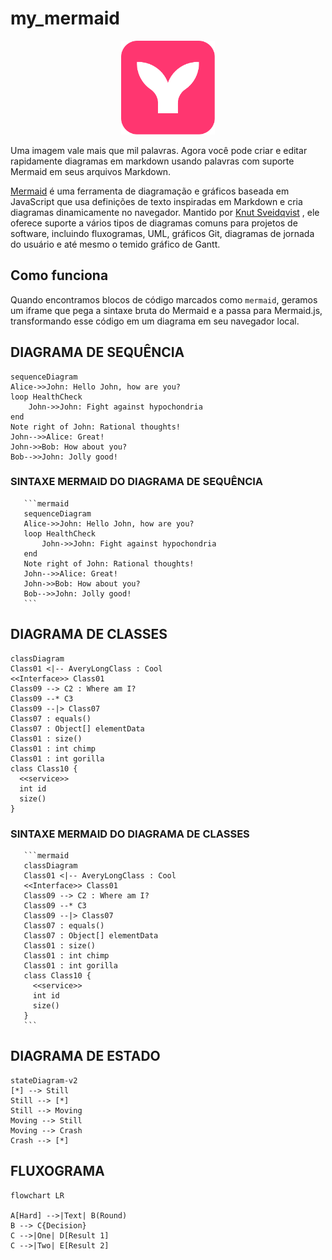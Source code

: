 # my_mermaid
<p align="center">
<img src="https://raw.githubusercontent.com/mermaid-js/mermaid/develop/docs/public/favicon.svg" height="150">
</p>
Uma imagem vale mais que mil palavras. Agora você pode criar e editar rapidamente diagramas em markdown usando palavras com suporte Mermaid em seus arquivos Markdown.

<p><a href="https://github.com/mermaid-js/mermaid#readme"><font style="vertical-align: inherit;"><font style="vertical-align: inherit;">Mermaid</font></font></a><font style="vertical-align: inherit;"><font style="vertical-align: inherit;"> é uma ferramenta de diagramação e gráficos baseada em JavaScript que usa definições de texto inspiradas em Markdown e cria diagramas dinamicamente no navegador. Mantido por </font></font><a href="https://github.com/knsv"><font style="vertical-align: inherit;"><font style="vertical-align: inherit;">Knut Sveidqvist</font></font></a><font style="vertical-align: inherit;"><font style="vertical-align: inherit;"> , ele oferece suporte a vários tipos de diagramas comuns para projetos de software, incluindo fluxogramas, UML, gráficos Git, diagramas de jornada do usuário e até mesmo o temido gráfico de Gantt.</font></font></p>

## Como funciona
<p><font style="vertical-align: inherit;"><font style="vertical-align: inherit;">Quando encontramos blocos de código marcados como </font></font><code>mermaid</code><font style="vertical-align: inherit;"><font style="vertical-align: inherit;">, geramos um iframe que pega a sintaxe bruta do Mermaid e a passa para Mermaid.js, transformando esse código em um diagrama em seu navegador local.</font></font></p>

## DIAGRAMA DE SEQUÊNCIA
```mermaid
sequenceDiagram
Alice->>John: Hello John, how are you?
loop HealthCheck
    John->>John: Fight against hypochondria
end
Note right of John: Rational thoughts!
John-->>Alice: Great!
John->>Bob: How about you?
Bob-->>John: Jolly good!
```
### SINTAXE MERMAID DO DIAGRAMA DE SEQUÊNCIA
       ```mermaid
       sequenceDiagram
       Alice->>John: Hello John, how are you?
       loop HealthCheck
           John->>John: Fight against hypochondria
       end
       Note right of John: Rational thoughts!
       John-->>Alice: Great!
       John->>Bob: How about you?
       Bob-->>John: Jolly good!
       ```

## DIAGRAMA DE CLASSES
```mermaid
classDiagram
Class01 <|-- AveryLongClass : Cool
<<Interface>> Class01
Class09 --> C2 : Where am I?
Class09 --* C3
Class09 --|> Class07
Class07 : equals()
Class07 : Object[] elementData
Class01 : size()
Class01 : int chimp
Class01 : int gorilla
class Class10 {
  <<service>>
  int id
  size()
}
```
### SINTAXE MERMAID DO DIAGRAMA DE CLASSES
       ```mermaid
       classDiagram
       Class01 <|-- AveryLongClass : Cool
       <<Interface>> Class01
       Class09 --> C2 : Where am I?
       Class09 --* C3
       Class09 --|> Class07
       Class07 : equals()
       Class07 : Object[] elementData
       Class01 : size()
       Class01 : int chimp
       Class01 : int gorilla
       class Class10 {
         <<service>>
         int id
         size()
       }
       ```

## DIAGRAMA DE ESTADO
```mermaid
stateDiagram-v2
[*] --> Still
Still --> [*]
Still --> Moving
Moving --> Still
Moving --> Crash
Crash --> [*]
```
## FLUXOGRAMA
```mermaid
flowchart LR

A[Hard] -->|Text| B(Round)
B --> C{Decision}
C -->|One| D[Result 1]
C -->|Two| E[Result 2]
```
